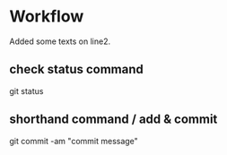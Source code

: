 # Workflow
Added some texts on line2.

## check status command
git status

## shorthand command / add & commit
git commit -am "commit message"